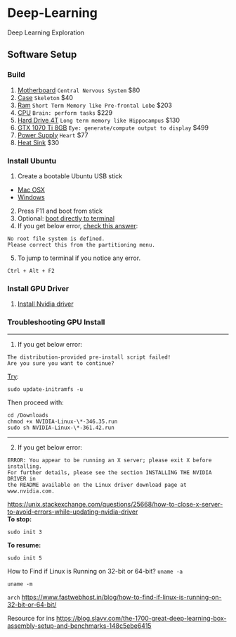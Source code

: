 
# Deep-Learning
Deep Learning Exploration

## Software Setup

### Build
1. [Motherboard](https://www.amazon.com/dp/B01MY5KXW8) `Central Nervous System` $80
2. [Case](https://www.amazon.com/gp/product/B00M2UKGSM) `Skeleton` $40
3. [Ram](https://www.amazon.com/gp/product/B01HKF3T8C) `Short Term Memory like Pre-frontal Lobe` $203
4. [CPU](https://www.amazon.com/gp/product/B0136JONRM) `Brain: perform tasks` $229
5. [Hard Drive 4T](https://www.amazon.com/gp/product/B013HNYV8I) `Long term memory like Hippocampus` $130
6. [GTX 1070 Ti 8GB](https://www.amazon.com/dp/B076S4RH6K) `Eye: generate/compute output to display` $499
7. [Power Supply](https://www.amazon.com/gp/product/B00MAZK6IO) `Heart` $77
8. [Heat Sink](https://www.amazon.com/gp/product/B005O65JXI) $30

### Install Ubuntu
1. Create a bootable Ubuntu USB stick
* [Mac OSX](https://tutorials.ubuntu.com/tutorial/tutorial-create-a-usb-stick-on-macos#0)
* [Windows](https://rufus.akeo.ie/)
2. Press F11 and boot from stick
3. Optional: [boot directly to terminal](https://askubuntu.com/questions/16371/how-do-i-disable-x-at-boot-time-so-that-the-system-boots-in-text-mode/79682#79682)
4. If you get below error, [check this answer](https://askubuntu.com/questions/134124/why-do-i-get-no-root-file-system-is-defined-when-i-try-install-in-one-partitio):
<!-- language: text -->
    No root file system is defined.
    Please correct this from the partitioning menu.


5. To jump to terminal if you notice any error.
<!-- language: text -->
    Ctrl + Alt + F2

### Install GPU Driver
1. [Install Nvidia driver](http://www.techradar.com/how-to/computing/how-to-install-and-configure-graphics-drivers-in-linux-1327223)

### Troubleshooting GPU Install
---
1. If you get below error:
<!-- language: text -->
    The distribution-provided pre-install script failed!  
    Are you sure you want to continue?
    
[Try](https://askubuntu.com/questions/842256/nvidia-driver-install-ubuntu-16-04):

<!-- language: bash -->
    sudo update-initramfs -u
 
Then proceed with:
<!-- language: bash -->
    cd /Downloads
    chmod +x NVIDIA-Linux-\*-346.35.run
    sudo sh NVIDIA-Linux-\*-361.42.run
---
2. If you get below error:
<!-- language: text -->
    ERROR: You appear to be running an X server; please exit X before installing.  
    For further details, please see the section INSTALLING THE NVIDIA DRIVER in 
    the README available on the Linux driver download page at www.nvidia.com.
https://unix.stackexchange.com/questions/25668/how-to-close-x-server-to-avoid-errors-while-updating-nvidia-driver         
**To stop:**

`sudo init 3`

**To resume:**

`sudo init 5`

How to Find if Linux is Running on 32-bit or 64-bit?
`uname -a`

`uname -m`

`arch`
https://www.fastwebhost.in/blog/how-to-find-if-linux-is-running-on-32-bit-or-64-bit/

Resource for ins
https://blog.slavv.com/the-1700-great-deep-learning-box-assembly-setup-and-benchmarks-148c5ebe6415
